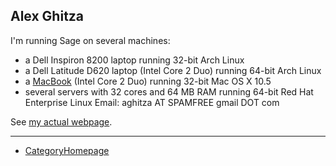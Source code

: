 

## Alex Ghitza

I'm running Sage on several machines: 

* a Dell Inspiron 8200 laptop running 32-bit Arch Linux 
* a Dell Latitude D620 laptop (Intel Core 2 Duo) running 64-bit Arch Linux 
* a <a href="/MacBook">MacBook</a> (Intel Core 2 Duo) running 32-bit Mac OS X 10.5 
* several servers with 32 cores and 64 MB RAM running 64-bit Red Hat Enterprise Linux 
Email: aghitza AT SPAMFREE gmail DOT com 

See <a class="http" href="http://aghitza.org/">my actual webpage</a>. 



---

 

* <a href="/CategoryHomepage">CategoryHomepage</a> 